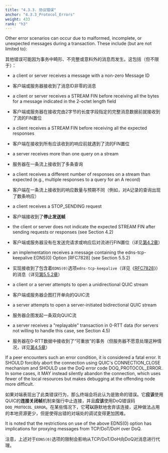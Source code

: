 ```yaml
---
title: "4.3.3. 协议错误"
anchor: "4.3.3_Protocol_Errors"
weight: 433
rank: "h3"
---
```


Other error scenarios can occur due to malformed, incomplete, or unexpected messages during a transaction. These include (but are not limited to):

其他错误可能因为事务中畸形、不完整或意料外的消息而发生。这包括（但不限于）：

* a client or server receives a message with a non-zero Message ID

* 客户端或服务器接收到了消息ID非零的消息

* a client or server receives a STREAM FIN before receiving all the bytes for a message indicated in the 2-octet length field

* 客户端或服务器在接收完由2字节的长度字段指定的完整消息数据前就接收到了流的FIN置位

* a client receives a STREAM FIN before receiving all the expected responses

* 客户端在接收到所有应该收到的响应前就遇到了流的FIN置位

* a server receives more than one query on a stream

* 服务器在一条流上接收到了多条查询

* a client receives a different number of responses on a stream than expected (e.g., multiple responses to a query for an A record)

* 客户端在一条流上接收到的响应数量与预期不同（例如，对A记录的查询出现了数条响应）

* a client receives a STOP_SENDING request

* 客户端接收到了**停止发送帧**

* the client or server does not indicate the expected STREAM FIN after sending requests or responses (see Section 4.2)

* 客户端或服务器没有在发送完请求或响应后对流进行FIN置位（详见[第4.2章]()）

* an implementation receives a message containing the edns-tcp-keepalive EDNS(0) Option [RFC7828] (see Section 5.5.2)

* 实现接收到了包含着`EDNS(0)`选项`edns-tcp-keepalive`（详见《[RFC7828]()》）的消息（详见[第5.5.2章]()）

* a client or a server attempts to open a unidirectional QUIC stream

* 客户端或服务器企图打开单向的QUIC流

* a server attempts to open a server-initiated bidirectional QUIC stream

* 服务器企图发起一条双向QUIC流

* a server receives a "replayable" transaction in 0-RTT data (for servers not willing to handle this case, see Section 4.5)

* 服务器在0-RTT数据中接收到了“可重放”的事务（但服务器不愿意处理这种情况，详见[第4.5章]()）

If a peer encounters such an error condition, it is considered a fatal error. It SHOULD forcibly abort the connection using QUIC's CONNECTION_CLOSE mechanism and SHOULD use the DoQ error code DOQ_PROTOCOL_ERROR. In some cases, it MAY instead silently abandon the connection, which uses fewer of the local resources but makes debugging at the offending node more difficult.

如果对端表现出了此类错误行为，那么终端会将此认为是致命的错误。它**应该**使用QUIC的**连接关闭帧**机制来强行中止连接，并且**应该**使用DoQ错误码`DOQ_PROTOCOL_ERROR`。在某些情况下，它**可以**静默地舍弃该连接，这种做法占用的本地资源更少，但是使得出错的对端处的调试变得更加困难。

It is noted that the restrictions on use of the above EDNS(0) option has implications for proxying messages from TCP/DoT/DoH over DoQ.

注意，上述对于`EDNS(0)`选项的限制会影响从TCP/DoT/DoH向DoQ对消息进行代理。
